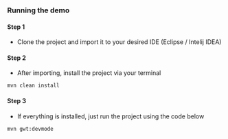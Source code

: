 ### Running the demo
#### Step 1
- Clone the project and import it to your desired IDE (Eclipse / Intelij IDEA)

#### Step 2
- After importing, install the project via your terminal

``` mvn clean install ```

#### Step 3
- If everything is installed, just run the project using the code below

``` mvn gwt:devmode ```
